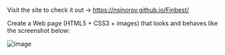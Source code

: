 Visit the site to check it out -> https://nsinorov.github.io/Finbest/

Create a Web page (HTML5 + CSS3 + images) that looks and behaves like the screenshot below:

![image](https://github.com/nsinorov/Finbest/assets/45227327/f345a3f4-1e3f-4913-99dc-54827bfc4487)
